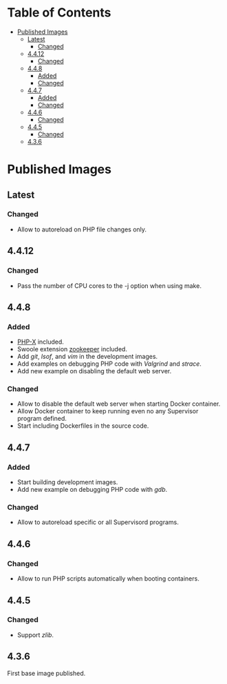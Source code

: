 Table of Contents
=================

   * [Published Images](#published-images)
      * [Latest](#latest)
         * [Changed](#changed)
      * [4.4.12](#4412)
         * [Changed](#changed-1)
      * [4.4.8](#448)
         * [Added](#added)
         * [Changed](#changed-2)
      * [4.4.7](#447)
         * [Added](#added-1)
         * [Changed](#changed-3)
      * [4.4.6](#446)
         * [Changed](#changed-4)
      * [4.4.5](#445)
         * [Changed](#changed-5)
      * [4.3.6](#436)

# Published Images

## Latest

### Changed
- Allow to autoreload on PHP file changes only.

## 4.4.12

### Changed
- Pass the number of CPU cores to the -j option when using make.

## 4.4.8

### Added
- [PHP-X](https://github.com/swoole/phpx) included.
- Swoole extension [zookeeper](https://github.com/swoole/ext-zookeeper) included.
- Add _git_, _lsof_, and _vim_ in the development images.
- Add examples on debugging PHP code with _Valgrind_ and _strace_.
- Add new example on disabling the default web server.

### Changed
- Allow to disable the default web server when starting Docker container.
- Allow Docker container to keep running even no any Supervisor program defined.
- Start including Dockerfiles in the source code.

## 4.4.7

### Added
- Start building development images.
- Add new example on debugging PHP code with _gdb_.

### Changed
- Allow to autoreload specific or all Supervisord programs.

## 4.4.6

### Changed
- Allow to run PHP scripts automatically when booting containers.

## 4.4.5

### Changed
- Support _zlib_.

## 4.3.6

First base image published.
